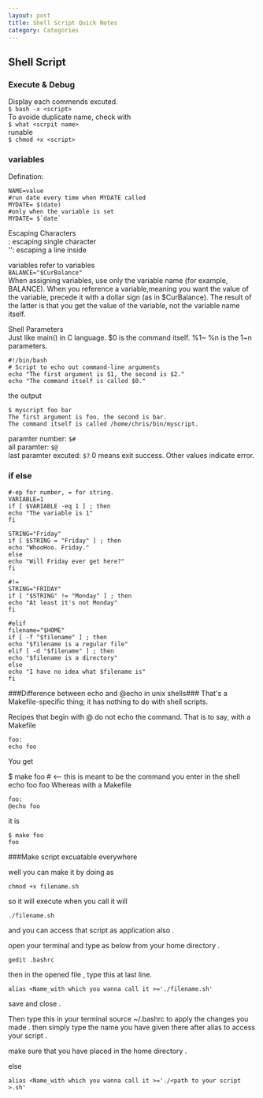 ```yaml
---
layout: post
title: Shell Script Quick Notes
category: Categories
---
```

Shell Script
-----------------------------
### Execute & Debug ###
Display each commends excuted.  
```$ bash -x <script> ```  
To avoide duplicate name, check with  
```$ what <scrpit name> ```   
runable  
```$ chmod +x <script> ```  
### variables ###
Defination:  
   
	NAME=value   
    #run date every time when MYDATE called  
    MYDATE= $(date) 
    #only when the variable is set  
    MYDATE= $`date` 
     

Escaping Characters  
\: escaping single character  
'': escaping a line inside  

variables refer to variables  
```BALANCE="$CurBalance"```  
When assigning variables, use only the variable name (for example, BALANCE). When you reference a variable,meaning you want the value of the variable, precede it with a dollar sign (as in $CurBalance). The result of the latter is that you get the value of the variable, not the variable name itself.  

Shell Parameters  
Just like main() in C language.  $0 is the command itself. %1~ %n is the 1~n parameters.  
 
    #!/bin/bash
    # Script to echo out command-line arguments
    echo "The first argument is $1, the second is $2."
    echo "The command itself is called $0."

the output  

    $ myscript foo bar
    The first argument is foo, the second is bar.
    The command itself is called /home/chris/bin/myscript. 

paramter number: ``` $# ```  
all paramter: ``` $@ ```  
last paramter excuted: ``` $? ```  0 means exit success. Other values indicate error.  

 
### if else ###
    
	#-ep for number, = for string.
	VARIABLE=1
    if [ $VARIABLE -eq 1 ] ; then
    echo "The variable is 1"
    fi
    
    STRING="Friday"
    if [ $STRING = "Friday" ] ; then
    echo "WhooHoo. Friday."
    else
    echo "Will Friday ever get here?"
    fi
	
	#!=
	STRING="FRIDAY"
	if [ "$STRING" != "Monday" ] ; then
	echo "At least it's not Monday"
	fi
	
	#elif
	filename="$HOME"
	if [ -f "$filename" ] ; then
	echo "$filename is a regular file"
	elif [ -d "$filename" ] ; then
	echo "$filename is a directory"
	else
	echo "I have no idea what $filename is"
	fi

###Difference between echo and @echo in unix shells###
That's a Makefile-specific thing; it has nothing to do with shell scripts.

Recipes that begin with @ do not echo the command. That is to say, with a Makefile

	foo:
    echo foo
You get

$ make foo        # <-- this is meant to be the command you enter in the shell
echo foo
foo
Whereas with a Makefile

	foo:
    @echo foo
it is

	$ make foo
	foo

###Make script excuatable everywhere


well you can make it by doing as

    chmod +x filename.sh
so it will execute when you call it will
    
    ./filename.sh
and you can access that script as application also .

open your terminal and type as below from your home directory .
    
    gedit .bashrc
then in the opened file , type this at last line.
    
    alias <Name_with which you wanna call it >='./filename.sh'
save and close .

Then type this in your terminal source ~/.bashrc to apply the changes you made . then simply type the name you have given there after alias to access your script .

make sure that you have placed in the home directory .

else
    
    alias <Name_with which you wanna call it >='./<path to your script >.sh'
    